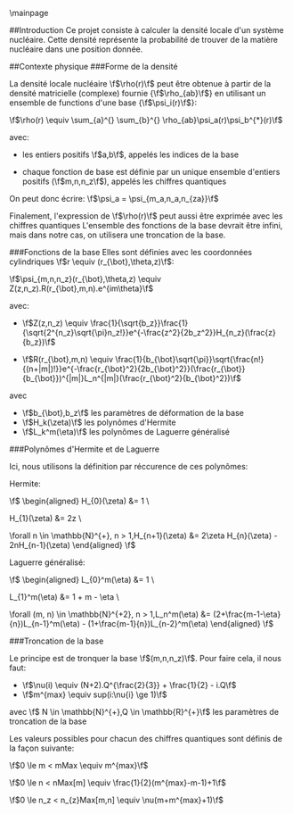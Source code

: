 \mainpage

##Introduction
Ce projet consiste à calculer la densité locale d'un système nucléaire. Cette densité représente la probabilité de trouver de la matière nucléaire dans une position donnée.

##Contexte physique
###Forme de la densité

La densité locale nucléaire \f$\rho(r)\f$ peut être obtenue à partir de la densité matricielle (complexe) fournie {\f$\rho_{ab}\f$} en utilisant un ensemble de functions d'une base {\f$\psi_i(r)\f$}:

\f$\rho(r) \equiv \sum_{a}^{} \sum_{b}^{} \rho_{ab}\psi_a(r)\psi_b^{*}(r)\f$

avec:

- les entiers positifs \f$a,b\f$, appelés les indices de la base

- chaque fonction de base est définie par un unique ensemble d'entiers positifs (\f$m,n,n_z\f$), appelés les chiffres quantiques

On peut donc écrire:
\f$\psi_a = \psi_{m_a,n_a,n_{za}}\f$

Finalement, l'expression de \f$\rho(r)\f$ peut aussi être exprimée avec les chiffres quantiques
L'ensemble des fonctions de la base devrait être infini, mais dans notre cas, on utilisera une troncation de la base.

###Fonctions de la base
Elles sont définies avec les coordonnées cylindriques \f$r \equiv (r_{\bot},\theta,z)\f$:

\f$\psi_{m,n,n_z}(r_{\bot},\theta,z) \equiv Z(z,n_z).R(r_{\bot},m,n).e^{im\theta}\f$

avec:

- \f$Z(z,n_z) \equiv \frac{1}{\sqrt{b_z}}\frac{1}{\sqrt{2^{n_z}\sqrt{\pi}n_z!}}e^{-\frac{z^2}{2b_z^2}}H_{n_z}(\frac{z}{b_z})\f$

- \f$R(r_{\bot},m,n) \equiv \frac{1}{b_{\bot}\sqrt{\pi}}\sqrt{\frac{n!}{(n+|m|)!}}e^{-\frac{r_{\bot}^2}{2b_{\bot}^2}}(\frac{r_{\bot}}{b_{\bot}})^{|m|}L_n^{|m|}(\frac{r_{\bot}^2}{b_{\bot}^2})\f$

avec
- \f$b_{\bot},b_z\f$ les paramètres de déformation de la base
- \f$H_k(\zeta)\f$ les polynômes d'Hermite
- \f$L_k^m(\eta)\f$ les polynômes de Laguerre généralisé

###Polynômes d'Hermite et de Laguerre

Ici, nous utilisons la définition par réccurence de ces polynômes:

Hermite:

\f$
\begin{aligned}
H_{0}(\zeta) &= 1 \\

H_{1}(\zeta) &= 2z \\

\forall n \in \mathbb{N}^{+}, n > 1,H_{n+1}(\zeta) &= 2\zeta H_{n}(\zeta) - 2nH_{n-1}(\zeta)
\end{aligned}
\f$

Laguerre généralisé:

\f$
\begin{aligned}
L_{0}^m(\eta) &= 1 \\

L_{1}^m(\eta) &= 1 + m - \eta \\

\forall (m, n) \in \mathbb{N}^{+2}, n > 1,L_n^m(\eta) &= (2+\frac{m-1-\eta}{n})L_{n-1}^m(\eta) - (1+\frac{m-1}{n})L_{n-2}^m(\eta)
\end{aligned}
\f$

###Troncation de la base

Le principe est de tronquer la base \f$(m,n,n_z)\f$. Pour faire cela, il nous faut:

- \f$\nu(i) \equiv (N+2).Q^{\frac{2}{3}} + \frac{1}{2} - i.Q\f$
- \f$m^{max} \equiv sup(i:\nu{i} \ge 1)\f$

avec \f$ N \in \mathbb{N}^{+},Q \in \mathbb{R}^{+}\f$ les paramètres de troncation de la base

Les valeurs possibles pour chacun des chiffres quantiques sont définis de la façon suivante:

\f$0 \le m < mMax \equiv m^{max}\f$

\f$0 \le n < nMax[m] \equiv \frac{1}{2}(m^{max}-m-1)+1\f$

\f$0 \le n_z < n_{z}Max[m,n] \equiv \nu(m+m^{max}+1)\f$